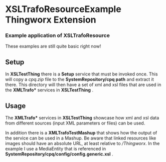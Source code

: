 # XSLTrafoResourceExample Thingworx Extension #
### Example application of XSLTrafoResource ###

These examples are still quite basic right now!

## Setup ##
In __XSLTestThing__ there is a __Setup__ service that must be invoked once. This will copy a *cpq.zip* file to the __SystemRepository/cpq path__ and extract it there. This directory will then have a set of xml and xsl files that are used in the __XMLTrafo*__ services in __XSLTestThing__ . 

## Usage ##
The __XMLTrafo*__ services in __XSLTestThing__ showcase how xml and xsl data from different sources (input XML parameters or files) can be used. 

In addition there is a __XMLTrafoTestMashup__ that shows how the output of the service can be used in a Mashup. Be aware that linked resources like images should have an absolute URL, at least relative to */Thingworx*. In the example I use a MediaEntity that is referenced in __SystemRepository/cpq/config/config.generic.xsl__ .